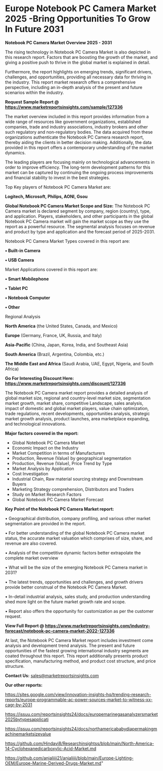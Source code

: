  # Europe Notebook PC Camera Market 2025 -Bring Opportunities To Grow In Future 2031

<Strong> Notebook PC Camera Market Overview 2025 - 2031</strong>

The rising technology in Notebook PC Camera Market is also depicted in this research report. Factors that are boosting the growth of the market, and giving a positive push to thrive in the global market is explained in detail.

Furthermore, the report highlights on emerging trends, significant drivers, challenges, and opportunities, providing all necessary data for thriving in the industry. This report market research offers a comprehensive perspective, including an in-depth analysis of the present and future scenarios within the industry.

<strong>Request Sample Report @ <a href=https://www.marketreportsinsights.com/sample/127336>https://www.marketreportsinsights.com/sample/127336</a></strong>

The market overview included in this report provides information from a wide range of resources like government organizations, established companies, trade and industry associations, industry brokers and other such regulatory and non-regulatory bodies. The data acquired from these organizations authenticate the Notebook PC Camera research report, thereby aiding the clients in better decision making. Additionally, the data provided in this report offers a contemporary understanding of the market dynamics.

The leading players are focusing mainly on technological advancements in order to improve efficiency. The long-term development patterns for this market can be captured by continuing the ongoing process improvements and financial stability to invest in the best strategies.

Top Key players of Notebook PC Camera Market are:

<strong>Logitech, Microsoft, Philips, AONI, Gsou</strong>

<strong><b>Global Notebook PC Camera Market Scope and Size:</b></strong>
The Notebook PC Camera market is declared segment by company, region (country), type, and application. Players, stakeholders, and other participants in the global Notebook PC Camera market will gain the market scope as they use the report as a powerful resource. The segmental analysis focuses on revenue and product by type and application and the forecast period of 2025-2031.

Notebook PC Camera Market Types covered in this report are:

<strong>• Built-in Camera

• USB Camera</strong>

Market Applications covered in this report are:

<strong>• Smart Mobilephone

• Tablet PC

• Notebook Computer

• Other</strong> 

Regional Analysis

<strong>North America</strong> (the United States, Canada, and Mexico)

<strong>Europe</strong> (Germany, France, UK, Russia, and Italy)

<strong>Asia-Pacific</strong> (China, Japan, Korea, India, and Southeast Asia)

<strong>South America</strong> (Brazil, Argentina, Colombia, etc.)

<strong>The Middle East and Africa</strong> (Saudi Arabia, UAE, Egypt, Nigeria, and South Africa)

<strong>Go For Interesting Discount Here: <a href=https://www.marketreportsinsights.com/discount/127336>https://www.marketreportsinsights.com/discount/127336</a></strong>

The Notebook PC Camera market report provides a detailed analysis of global market size, regional and country-level market size, segmentation market growth, market share, competitive Landscape, sales analysis, impact of domestic and global market players, value chain optimization, trade regulations, recent developments, opportunities analysis, strategic market growth analysis, product launches, area marketplace expanding, and technological innovations.

<strong><b>Major factors covered in the report:</b></strong>
<ul>
  <li>Global Notebook PC Camera Market </li>
  <li>Economic Impact on the Industry</li>
  <li>Market Competition in terms of Manufacturers</li>
  <li>Production, Revenue (Value) by geographical segmentation</li>
  <li>Production, Revenue (Value), Price Trend by Type</li>
  <li>Market Analysis by Application</li>
  <li>Cost Investigation</li>
  <li>Industrial Chain, Raw material sourcing strategy and Downstream Buyers</li>
  <li>Marketing Strategy comprehension, Distributors and Traders</li>
  <li>Study on Market Research Factors</li>
  <li>Global Notebook PC Camera Market Forecast</li>
</ul>

<strong><b>Key Point of the Notebook PC Camera Market report:</b></strong>

• Geographical distribution, company profiling, and various other market segmentation are provided in the report.

• For better understanding of the global Notebook PC Camera market status, the accurate market valuation which comprises of size, share, and revenue are also covered.

• Analysis of the competitive dynamic factors better extrapolate the complete market overview

• What will be the size of the emerging Notebook PC Camera market in 2031?

• The latest trends, opportunities and challenges, and growth drivers provide better construal of the Notebook PC Camera Market.

• In-detail industrial analysis, sales study, and production understanding shed more light on the future market growth rate and scope.

• Report also offers the opportunity for customization as per the customer request.

<strong><b>View Full Report @ <a href=https://www.marketreportsinsights.com/industry-forecast/notebook-pc-camera-market-2022-127336>https://www.marketreportsinsights.com/industry-forecast/notebook-pc-camera-market-2022-127336</a></b></strong>


At last, the Notebook PC Camera Market report includes investment come analysis and development trend analysis. The present and future opportunities of the fastest growing international industry segments are coated throughout this report. This report additionally presents product specification, manufacturing method, and product cost structure, and price structure.

<strong>Contact Us:</strong>
sales@marketreportsinsights.com

<strong>Our other reports:</strong>

<a href=https://sites.google.com/view/innovation-insights-hq/trending-research-reports/europe-programmable-ac-power-sources-market-to-witness-xx-cagr-by-2031>https://sites.google.com/view/innovation-insights-hq/trending-research-reports/europe-programmable-ac-power-sources-market-to-witness-xx-cagr-by-2031</a>

<a href=https://issuu.com/reportsinsights24/docs/europemarinegasanalyzersmarket2025bytypesapplicati>https://issuu.com/reportsinsights24/docs/europemarinegasanalyzersmarket2025bytypesapplicati</a>

<a href=https://issuu.com/reportsinsights24/docs/northamericababydiapermakingmachinemarketsizevalue>https://issuu.com/reportsinsights24/docs/northamericababydiapermakingmachinemarketsizevalue</a>

<a href=https://github.com/Hindavi8/Researchinsightss/blob/main/North-America-14-Cyclohexanedicarboxylic-Acid-Market.md>https://github.com/Hindavi8/Researchinsightss/blob/main/North-America-14-Cyclohexanedicarboxylic-Acid-Market.md</a>

<a href=https://github.com/anjaliiii21/anjaliiii/blob/main/Europe-Lighting-OEM/Europe-Marine-Derived-Drugs-Market.md>https://github.com/anjaliiii21/anjaliiii/blob/main/Europe-Lighting-OEM/Europe-Marine-Derived-Drugs-Market.md</a>"
